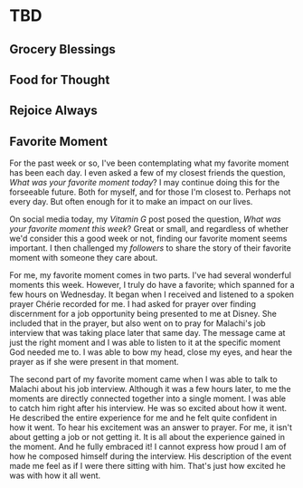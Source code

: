 # TBD

## Grocery Blessings

## Food for Thought

## Rejoice Always

## Favorite Moment

For the past week or so, I've been contemplating what my favorite moment has been each day. I even asked a few of my closest friends the question, *What was your favorite moment today*? I may continue doing this for the forseeable future. Both for myself, and for those I'm closest to. Perhaps not every day. But often enough for it to make an impact on our lives.

On social media today, my *Vitamin G* post posed the question, *What was your favorite moment this week*? Great or small, and regardless of whether we'd consider this a good week or not, finding our favorite moment seems important. I then challenged my *followers* to share the story of their favorite moment with someone they care about.

For me, my favorite moment comes in two parts. I've had several wonderful moments this week. However, I truly do have a favorite; which spanned for a few hours on Wednesday. It began when I received and listened to a spoken prayer Chérie recorded for me. I had asked for prayer over finding discernment for a job opportunity being presented to me at Disney. She included that in the prayer, but also went on to pray for Malachi's job interview that was taking place later that same day. The message came at just the right moment and I was able to listen to it at the specific moment God needed me to. I was able to bow my head, close my eyes, and hear the prayer as if she were present in that moment.

The second part of my favorite moment came when I was able to talk to Malachi about his job interview. Although it was a few hours later, to me the moments are directly connected together into a single moment. I was able to catch him right after his interview. He was so excited about how it went. He described the entire experience for me and he felt quite confident in how it went. To hear his excitement was an answer to prayer. For me, it isn't about getting a job or not getting it. It is all about the experience gained in the moment. And he fully embraced it! I cannot express how proud I am of how he composed himself during the interview. His description of the event made me feel as if I were there sitting with him. That's just how excited he was with how it all went.

